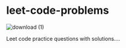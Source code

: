 # leet-code-problems
![download (1)](https://user-images.githubusercontent.com/81029259/186429251-ec9085a0-0f5e-4049-a16b-32f02610ebd0.jpg)





Leet code practice questions with solutions....
